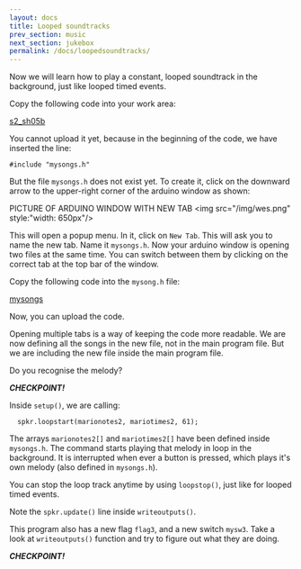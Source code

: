 ```yaml
---
layout: docs
title: Looped soundtracks
prev_section: music
next_section: jukebox
permalink: /docs/loopedsoundtracks/
---
```


Now we will learn how to play a constant, looped soundtrack in the
background, just like looped timed events.

Copy the following code into your work area:

<a href="{{ site.baseurl }}/sketches/01_blink.txt">s2_sh05b</a>

You cannot upload it yet, because in the beginning of the code, we have inserted the line:

```
#include "mysongs.h"
```

But the file ```mysongs.h``` does not exist yet. To create it, click
on the downward arrow to the upper-right corner of the arduino window
as shown:

PICTURE OF ARDUINO WINDOW WITH NEW TAB
<img src="/img/wes.png" style:"width: 650px"/>


This will open a popup menu. In it, click on ```New Tab```. This will
ask you to name the new tab. Name it ```mysongs.h```. Now your arduino
window is opening two files at the same time. You can switch between
them by clicking on the correct tab at the top bar of the window.

Copy the following code into the ```mysong.h``` file:

<a href="{{ site.baseurl }}/sketches/mysongs.h">mysongs</a>


Now, you can upload the code.

Opening multiple tabs is a way of keeping the code more readable. We
are now defining all the songs in the new file, not in the main
program file. But we are including the new file inside the main
program file.

Do you recognise the melody?

**_CHECKPOINT!_**

Inside ```setup()```, we are calling:

```
  spkr.loopstart(marionotes2, mariotimes2, 61);
```


The arrays ```marionotes2[]``` and ```mariotimes2[]``` have been
defined inside ```mysongs.h```. The command starts playing that melody
in loop in the background. It is interrupted when ever a button is
pressed, which plays it's own melody (also defined in ```mysongs.h```).

You can stop the loop track anytime by using ```loopstop()```, just
like for looped timed events.

Note the ```spkr.update()``` line inside ```writeoutputs()```.

This program also has a new flag ```flag3```, and a new switch
```mysw3```.  Take a look at ```writeoutputs()``` function and try to
figure out what they are doing.

**_CHECKPOINT!_**

